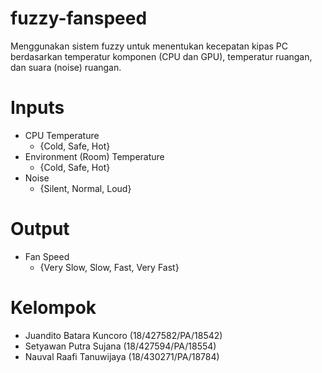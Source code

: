 # fuzzy-fanspeed
Menggunakan sistem fuzzy untuk menentukan kecepatan kipas PC berdasarkan temperatur komponen (CPU dan GPU), temperatur ruangan, dan suara (noise) ruangan.

# Inputs
- CPU Temperature
  - {Cold, Safe, Hot}
- Environment (Room) Temperature
  - {Cold, Safe, Hot}
- Noise
  - {Silent, Normal, Loud}

# Output
- Fan Speed
  - {Very Slow, Slow, Fast, Very Fast}

# Kelompok
- Juandito Batara Kuncoro (18/427582/PA/18542)
- Setyawan Putra Sujana (18/427594/PA/18554)
- Nauval Raafi Tanuwijaya (18/430271/PA/18784)